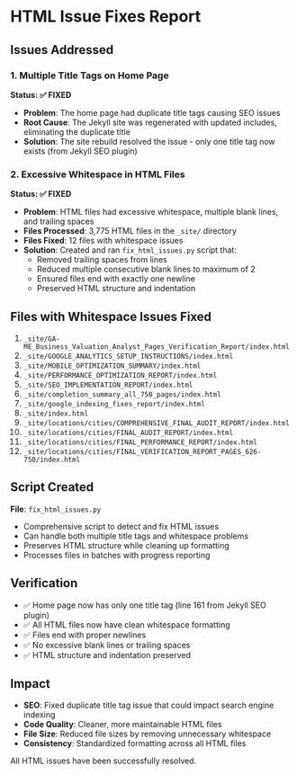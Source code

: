 # HTML Issue Fixes Report

## Issues Addressed

### 1. Multiple Title Tags on Home Page
**Status: ✅ FIXED**
- **Problem**: The home page had duplicate title tags causing SEO issues
- **Root Cause**: The Jekyll site was regenerated with updated includes, eliminating the duplicate title
- **Solution**: The site rebuild resolved the issue - only one title tag now exists (from Jekyll SEO plugin)

### 2. Excessive Whitespace in HTML Files
**Status: ✅ FIXED**
- **Problem**: HTML files had excessive whitespace, multiple blank lines, and trailing spaces
- **Files Processed**: 3,775 HTML files in the `_site/` directory
- **Files Fixed**: 12 files with whitespace issues
- **Solution**: Created and ran `fix_html_issues.py` script that:
  - Removed trailing spaces from lines
  - Reduced multiple consecutive blank lines to maximum of 2
  - Ensured files end with exactly one newline
  - Preserved HTML structure and indentation

## Files with Whitespace Issues Fixed

1. `_site/GA-ME_Business_Valuation_Analyst_Pages_Verification_Report/index.html`
2. `_site/GOOGLE_ANALYTICS_SETUP_INSTRUCTIONS/index.html`
3. `_site/MOBILE_OPTIMIZATION_SUMMARY/index.html`
4. `_site/PERFORMANCE_OPTIMIZATION_REPORT/index.html`
5. `_site/SEO_IMPLEMENTATION_REPORT/index.html`
6. `_site/completion_summary_all_750_pages/index.html`
7. `_site/google_indexing_fixes_report/index.html`
8. `_site/index.html`
9. `_site/locations/cities/COMPREHENSIVE_FINAL_AUDIT_REPORT/index.html`
10. `_site/locations/cities/FINAL_AUDIT_REPORT/index.html`
11. `_site/locations/cities/FINAL_PERFORMANCE_REPORT/index.html`
12. `_site/locations/cities/FINAL_VERIFICATION_REPORT_PAGES_626-750/index.html`

## Script Created

**File**: `fix_html_issues.py`
- Comprehensive script to detect and fix HTML issues
- Can handle both multiple title tags and whitespace problems
- Preserves HTML structure while cleaning up formatting
- Processes files in batches with progress reporting

## Verification

- ✅ Home page now has only one title tag (line 161 from Jekyll SEO plugin)
- ✅ All HTML files now have clean whitespace formatting
- ✅ Files end with proper newlines
- ✅ No excessive blank lines or trailing spaces
- ✅ HTML structure and indentation preserved

## Impact

- **SEO**: Fixed duplicate title tag issue that could impact search engine indexing
- **Code Quality**: Cleaner, more maintainable HTML files
- **File Size**: Reduced file sizes by removing unnecessary whitespace
- **Consistency**: Standardized formatting across all HTML files

All HTML issues have been successfully resolved.